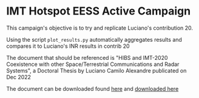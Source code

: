 # IMT Hotspot EESS Active Campaign

This campaign's objective is to try and replicate Luciano's contribution 20.

Using the script `plot_results.py` automatically aggregates results and compares it to Luciano's INR results in
contrib 20

The document that should be referenced is
"HIBS and IMT-2020 Coexistence with other Space/Terrestrial
Communications and Radar Systems", a Doctoral Thesis by Luciano Camilo Alexandre publicated on Dec 2022

The document can be downloaded found [here](https://www2.inatel.br/biblioteca/teses-de-doutorado)
and
[downloaded here](https://biblioteca.inatel.br/cict/acervo%20publico/sumarios/Teses%20de%20Doutorado%20do%20Inatel/Luciano%20Camilo%20Alexandre.pdf)

